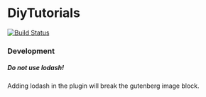 # DiyTutorials

[![Build Status](https://travis-ci.com/gsuveti/diy-tutorials.svg?branch=master)](https://travis-ci.com/gsuveti/diy-tutorials)


### Development

##### Do not use lodash!
Adding lodash in the plugin will break the gutenberg image block. 
